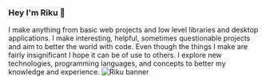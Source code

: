 ### Hey I'm Riku 💾
I make anything from basic web projects and low level libraries and desktop applications. I make interesting, helpful, sometimes questionable projects and aim to better the world with code. Even though the things I make are fairly insignificant I hope it can be of use to others. I explore new technologies, programming languages, and concepts to better my knowledge and experience.
![Riku banner](https://i.postimg.cc/Twc3vNFr/Berry-Verrine.png)
